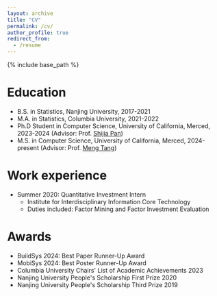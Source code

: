```yaml
---
layout: archive
title: "CV"
permalink: /cv/
author_profile: true
redirect_from:
  - /resume
---
```


{% include base_path %}

Education
======
* B.S. in Statistics, Nanjing University, 2017-2021
* M.A. in Statistics, Columbia University, 2021-2022
* Ph.D Student in Computer Science, University of California, Merced, 2023-2024 (Advisor: Prof. [Shijia Pan](https://www.panslab.com/news))
* M.S. in Computer Science, University of California, Merced, 2024-present (Advisor: Prof. [Meng Tang](http://mengtang.org/))

Work experience
======
* Summer 2020: Quantitative Investment Intern
  * Institute for Interdisciplinary Information Core Technology
  * Duties included: Factor Mining and Factor Investment Evaluation
  
Awards
=====
* BuildSys 2024: Best Paper Runner-Up Award
* MobiSys 2024: Best Poster Runner-Up Award
* Columbia University Chairs' List of Academic Achievements 2023
* Nanjing University People's Scholarship First Prize 2020
* Nanjing University People's Scholarship Third Prize 2019

<!-- Skills
======
* Python, R, Matlab
* Machine Learning
  * Statistical Learning 
  * Deep Learning
  * Reinforcement Learning -->

